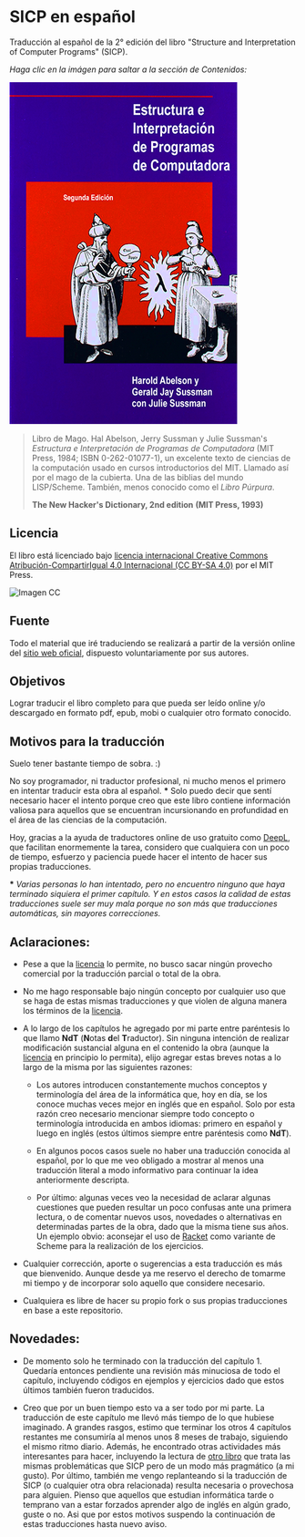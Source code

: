 # SICP en español

Traducción al español de la 2° edición del libro "Structure and Interpretation
of Computer Programs" (SICP).

*Haga clic en la imágen para saltar a la sección de Contenidos:*

[![Imagen](/secciones/imagenes/SICP-traducido-reducido.png)](./secciones/04-contenidos.md)

> Libro de Mago. Hal Abelson, Jerry Sussman y Julie Sussman's *Estructura e Interpretación de Programas de Computadora* (MIT Press, 1984; ISBN 0-262-01077-1), un excelente texto de ciencias de la computación usado en cursos introductorios del MIT. Llamado así por el mago de la cubierta. Una de las biblias del mundo LISP/Scheme. También, menos conocido como el *Libro Púrpura*.
>
> **The New Hacker's Dictionary, 2nd edition**
> **(MIT Press, 1993)**


## Licencia 

El libro está licenciado bajo [licencia internacional Creative Commons Atribución-CompartirIgual 4.0 Internacional (CC BY-SA 4.0)](https://creativecommons.org/licenses/by-sa/4.0/deed.es) por el MIT Press.


![Imagen CC](https://licensebuttons.net/l/by-sa/4.0/88x31.png)


## Fuente

Todo el material que iré traduciendo se realizará a partir de la versión online del [sitio web oficial](https://mitpress.mit.edu/sites/default/files/sicp/index.html), dispuesto voluntariamente por sus autores.


## Objetivos

Lograr traducir el libro completo para que pueda ser leído online y/o descargado en formato pdf, epub, mobi o cualquier otro formato conocido.


## Motivos para la traducción

Suelo tener bastante tiempo de sobra. :)

No soy programador, ni traductor profesional, ni mucho menos el primero en intentar traducir esta obra al español. **\*** Solo puedo decir que sentí necesario hacer el intento porque creo que este libro contiene información valiosa para aquellos que se encuentran incursionando en profundidad en el área de las ciencias de la computación.

Hoy, gracias a la ayuda de traductores online de uso gratuito como [DeepL](https://www.deepl.com/translator), que facilitan enormemente la tarea, considero que cualquiera con un poco de tiempo, esfuerzo y paciencia puede hacer el intento de hacer sus propias traducciones.

**\*** *Varias personas lo han intentado, pero no encuentro ninguno que haya terminado siquiera el primer capítulo. Y en estos casos la calidad de estas traducciones suele ser muy mala porque no son más que traducciones automáticas, sin mayores correcciones.*


## Aclaraciones:

* Pese a que la [licencia](#licencia) lo permite, no busco sacar ningún provecho comercial por la traducción parcial o total de la obra.

* No me hago responsable bajo ningún concepto por cualquier uso que se haga de estas mismas traducciones y que violen de alguna manera los términos de la [licencia](#licencia).

* A lo largo de los capítulos he agregado por mi parte entre paréntesis lo que llamo **NdT** (**N**otas **d**el **T**raductor). Sin ninguna intención de realizar modificación sustancial alguna en el contenido la obra (aunque la [licencia](#licencia) en principio lo permita), elijo agregar estas breves notas a lo largo de la misma por las siguientes razones:

  * Los autores introducen constantemente muchos conceptos y terminología del área de la informática que, hoy en día, se los conoce muchas veces mejor en inglés que en español. Solo por esta razón creo necesario mencionar siempre todo concepto o terminología introducida en ambos idiomas: primero en español y luego en inglés (estos últimos siempre entre paréntesis como **NdT**).

  * En algunos pocos casos suele no haber una traducción conocida al español, por lo que me veo obligado a mostrar al menos una traducción literal a modo informativo para continuar la idea anteriormente descripta.

  * Por último: algunas veces veo la necesidad de aclarar algunas cuestiones que pueden resultar un poco confusas ante una primera lectura, o de comentar nuevos usos, novedades o alternativas en determinadas partes de la obra, dado que la misma tiene sus años. Un ejemplo obvio: aconsejar el uso de [Racket](https://racket-lang.org/) como variante de Scheme para la realización de los ejercicios.
    
* Cualquier corrección, aporte o sugerencias a esta traducción es más que bienvenido. Aunque desde ya me reservo el derecho de tomarme mi tiempo y de incorporar solo aquello que considere necesario.

* Cualquiera es libre de hacer su propio fork o sus propias traducciones en base a este repositorio.

## Novedades:

* De momento solo he terminado con la traducción del capítulo 1. Quedaría entonces pendiente una revisión más minuciosa de todo el capítulo, incluyendo códigos en ejemplos y ejercicios dado que estos últimos también fueron traducidos.

* Creo que por un buen tiempo esto va a ser todo por mi parte. La traducción de este capítulo me llevó más tiempo de lo que hubiese imaginado. A grandes rasgos, estimo que terminar los otros 4 capítulos restantes me consumiría al menos unos 8 meses de trabajo, siguiendo el mismo ritmo diario. Además, he encontrado otras actividades más interesantes para hacer, incluyendo la lectura de [otro libro](https://www.amazon.com/Concepts-Techniques-Models-Computer-Programming/dp/0262220695) que trata las mismas problemáticas que SICP pero de un modo más pragmático (a mi gusto). Por último, también me vengo replanteando si la traducción de SICP (o cualquier otra obra relacionada) resulta necesaria o provechosa para alguien. Pienso que aquellos que estudian informática tarde o temprano van a estar forzados aprender algo de inglés en algún grado, guste o no. Asi que por estos motivos suspendo la continuación de estas traducciones hasta nuevo aviso.